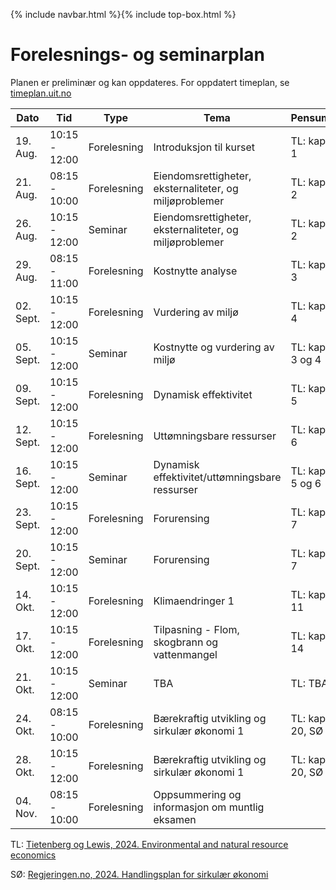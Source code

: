 {% include navbar.html %}{% include top-box.html %}
# Forelesnings- og seminarplan  
Planen er preliminær og kan oppdateres. For oppdatert timeplan, se [timeplan.uit.no](https://tp.educloud.no/uit/app/schedule?semester=25h&scheduleType=course&filterOpen=true&summary=true&tab=calendar&course=SOK-2302%C2%A41)


| Dato           | Tid            | Type            | Tema                              | Pensum              |
|----------------|----------------|-----------------|-----------------------------------|--------------------|
|19. Aug.        |  10:15 - 12:00 |Forelesning     | Introduksjon til kurset           |TL: kap 1           |
|21. Aug.        |  08:15 - 10:00 |Forelesning      | Eiendomsrettigheter, eksternaliteter, og miljøproblemer|TL: kap 2       |
|26. Aug.        |  10:15 - 12:00 |Seminar          | Eiendomsrettigheter, eksternaliteter, og miljøproblemer |TL: kap 2      |
|29. Aug.        |  08:15 - 11:00 |Forelesning      | Kostnytte analyse       |TL: kap 3    |
|02. Sept.        |  10:15 - 12:00 |Forelesning          | Vurdering av miljø       |TL: kap 4    |
|05. Sept.        |  10:15 - 12:00 |Seminar     | Kostnytte og vurdering av miljø       |TL: kap 3 og 4    |
|09. Sept.         |  10:15 - 12:00 |Forelesning      | Dynamisk effektivitet      |TL: kap 5    |
|12. Sept.         |  10:15 - 12:00 |Forelesning      | Uttømningsbare ressurser       |TL: kap 6    |
|16. Sept.         |  10:15 - 12:00 |Seminar     | Dynamisk effektivitet/uttømningsbare ressurser     |TL: kap 5 og 6    |
|23. Sept.         |  10:15 - 12:00 |Forelesning      | Forurensing       |TL: kap 7    |
|20. Sept.        |  10:15 - 12:00 |Seminar      | Forurensing       |TL: kap 7    |
|14. Okt.        |  10:15 - 12:00 |Forelesning      | Klimaendringer 1      |TL: kap 11    |
|17. Okt.        |  10:15 - 12:00 |Forelesning      | Tilpasning - Flom, skogbrann og vattenmangel       |TL: kap 14    |
|21. Okt.         |  10:15 - 12:00 |Seminar     | TBA      |TL: TBA    |
|24. Okt.         |  08:15 - 10:00 |Forelesning      | Bærekraftig utvikling og sirkulær økonomi 1      |TL: kap 20, SØ    |
|28. Okt.        |  10:15 - 12:00 |Forelesning      | Bærekraftig utvikling og sirkulær økonomi 1       |TL: kap 20, SØ    |
|04. Nov.        |  08:15 - 10:00 |Forelesning      | Oppsummering og informasjon om muntlig eksamen     |   |


TL: [Tietenberg og Lewis, 2024. Environmental and natural resource economics](https://www.routledge.com/Environmental-and-Natural-Resource-Economics/Tietenberg-Lewis/p/book/9781032101187?srsltid=AfmBOoqTm8zHLi-obfboJLbkDYJSxAmGP1sRMA-Rj7USDkdG3H0PCW8q)

SØ: [Regjeringen.no, 2024. Handlingsplan for sirkulær økonomi](https://www.regjeringen.no/no/dokumenter/handlingsplan-for-en-sirkular-okonomi/id3029477/)

